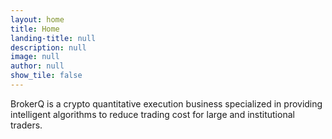 ```yaml
---
layout: home
title: Home
landing-title: null
description: null
image: null
author: null
show_tile: false
---
```


BrokerQ is a crypto quantitative execution business specialized in providing intelligent algorithms to reduce trading cost for large and institutional traders.
                                                    